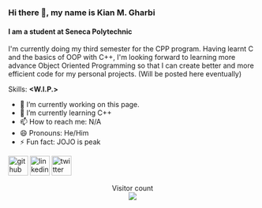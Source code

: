 ### Hi there 👋, my name is Kian M. Gharbi
#### I am a student at Seneca Polytechnic

I'm currently doing my third semester for the CPP program. Having learnt C and the basics of OOP with C++, I'm looking forward to learning more advance Object Oriented Programming so that I can create better and more efficient code for my personal projects. (Will be posted here eventually)

Skills: **<W.I.P.>**

- 🔭 I’m currently working on this page. 
- 🌱 I’m currently learning C++ 
- 📫 How to reach me: N/A
- 😄 Pronouns: He/Him 
- ⚡ Fun fact: JOJO is peak


[<img src='https://cdn.jsdelivr.net/npm/simple-icons@3.0.1/icons/github.svg' alt='github' height='40'>](https://github.com/NoTbAd684)  [<img src='https://cdn.jsdelivr.net/npm/simple-icons@3.0.1/icons/linkedin.svg' alt='linkedin' height='40'>](https://www.linkedin.com/in/kian-m-gharbi-188b95198/)  [<img src='https://cdn.jsdelivr.net/npm/simple-icons@3.0.1/icons/twitter.svg' alt='twitter' height='40'>](https://twitter.com/_JohnDoesStuff_)  

<p align="center"> 
  Visitor count<br>
  <img src="https://profile-counter.glitch.me/NoTbAd684/count.svg" />
</p>
